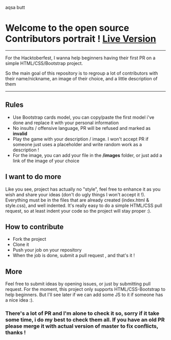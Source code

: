 aqsa butt
# Welcome to the open source Contributors portrait ! [Live Version](https://mattcrl.github.io/Contributors-portraits/index.html)
------
For the Hacktoberfest, I wanna help beginners having their first PR on a simple HTML/CSS/Bootstrap project.

So the main goal of this repository is to regroup a lot of contributors with their name/nickname, an image of their choice, and a little description of them

-----
## Rules
- Use Bootstrap cards model, you can copy/paste the first model i've done and replace it with your personal information
- No insults / offensive language, PR will be refused and marked as **invalid**
- Play the game with your description / image. I won't accept PR if someone just uses a placeholder and write random work as a description !
- For the image, you can add your file in the **/images** folder, or just add a link of the image of your choice

## I want to do more
Like you see, project has actually no "style", feel free to enhance it as you wish and share your ideas (don't do ugly things I won't accept it !). Everything must be in the files that are already created (index.html & style.css), and well indented.
It's really easy to do a simple HTML/CSS pull request, so at least indent your code so the project will stay proper :).

## How to contribute
- Fork the project
- Clone it
- Push your job on your repository
- When the job is done, submit a pull request , and that's it !

## More 
Feel free to submit ideas by opening issues, or just by submitting pull request. For the moment, this project only supports HTML/CSS-Bootstrap to help beginners. But I'll see later if we can add some JS to it if someone has a nice idea :).

### There's a lot of PR and I'm alone to check it so, sorry if it take some time, i do my best to check them all. If you have an old PR please merge it with actual version of master to fix conflicts, thanks !
